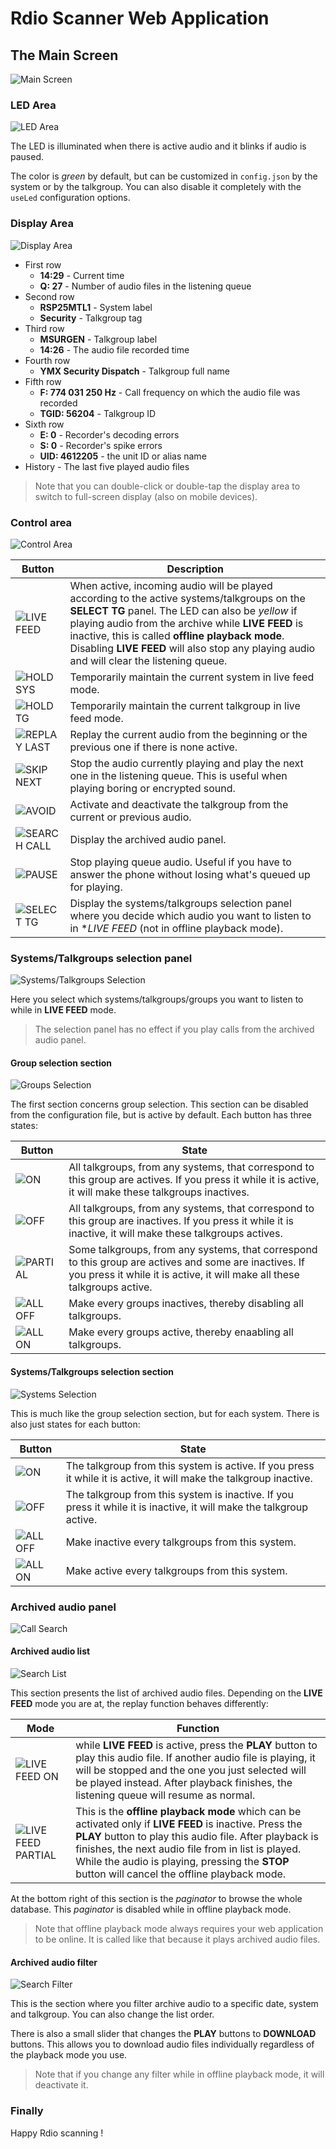 # Rdio Scanner Web Application

## The Main Screen

![Main Screen](./images/rdio_scanner_main.png?raw=true "Main Screen")

### LED Area

![LED Area](./images/rdio_scanner_led.png?raw=true "LED Area")

The LED is illuminated when there is active audio and it blinks if audio is paused.

The color is *green* by default, but can be customized in `config.json` by the system or by the talkgroup. You can also disable it completely with the `useLed` configuration options.

### Display Area

![Display Area](./images/rdio_scanner_display.png?raw=true "Display Area")

- First row
  - **14:29** - Current time
  - **Q: 27** - Number of audio files in the listening queue
- Second row
  - **RSP25MTL1** - System label
  - **Security** - Talkgroup tag
- Third row
  - **MSURGEN** - Talkgroup label
  - **14:26** - The audio file recorded time
- Fourth row
  - **YMX Security Dispatch** - Talkgroup full name
- Fifth row
  - **F: 774 031 250 Hz** - Call frequency on which the audio file was recorded
  - **TGID: 56204** - Talkgroup ID
- Sixth row
  - **E: 0** - Recorder's decoding errors
  - **S: 0** - Recorder's spike errors
  - **UID: 4612205** - the unit ID or alias name
- History - The last five played audio files

> Note that you can double-click or double-tap the display area to switch to full-screen display (also on mobile devices).

### Control area

![Control Area](./images/rdio_scanner_control.png?raw=true "Control Area")

| Button | Description |
| --- | --- |
| ![LIVE FEED](./images/rdio_scanner_control_livefeed_offline.png?raw=true "LIVE FEED") | When active, incoming audio will be played according to the active systems/talkgroups on the **SELECT TG** panel. The LED can also be *yellow* if playing audio from the archive while **LIVE FEED** is inactive, this is called **offline playback mode**. Disabling **LIVE FEED** will also stop any playing audio and will clear the listening queue. |
| ![HOLD SYS](./images/rdio_scanner_control_holdsys.png?raw=true "HOLD SYS") | Temporarily maintain the current system in live feed mode. |
| ![HOLD TG](./images/rdio_scanner_control_holdtg.png?raw=true "HOLD TG") | Temporarily maintain the current talkgroup in live feed mode. |
| ![REPLAY LAST](./images/rdio_scanner_control_replay.png?raw=true "REPLAY LAST") | Replay the current audio from the beginning or the previous one if there is none active. |
| ![SKIP NEXT](./images/rdio_scanner_control_skip.png?raw=true "SKIP NEXT") | Stop the audio currently playing and play the next one in the listening queue. This is useful when playing boring or encrypted sound. |
| ![AVOID](./images/rdio_scanner_control_avoid.png?raw=true "AVOID") | Activate and deactivate the talkgroup from the current or previous audio. |
| ![SEARCH CALL](./images/rdio_scanner_control_search.png?raw=true "SEARCH CALL") | Display the archived audio panel. |
| ![PAUSE](./images/rdio_scanner_control_pause.png?raw=true "PAUSE") | Stop playing queue audio. Useful if you have to answer the phone without losing what's queued up for playing. |
| ![SELECT TG](./images/rdio_scanner_control_select.png?raw=true "SELECT TG") | Display the systems/talkgroups selection panel where you decide which audio you want to listen to in **LIVE FEED* (not in offline playback mode). |

### Systems/Talkgroups selection panel

![Systems/Talkgroups Selection](./images/rdio_scanner_select.png?raw=true "Systems/Talkgroups Selection")

Here you select which systems/talkgroups/groups you want to listen to while in **LIVE FEED** mode.

> The selection panel has no effect if you play calls from the archived audio panel.

#### Group selection section

![Groups Selection](./images/rdio_scanner_select_group.png?raw=true "Groups Selection")

The first section concerns group selection. This section can be disabled from the configuration file, but is active by default. Each button has three states:

| Button | State |
| --- | --- |
| ![ON](./images/rdio_scanner_select_group_on.png?raw=true "ON") | All talkgroups, from any systems, that correspond to this group are actives. If you press it while it is active, it will make these talkgroups inactives. |
| ![OFF](./images/rdio_scanner_select_group_off.png?raw=true "OFF") | All talkgroups, from any systems, that correspond to this group are inactives. If you press it while it is inactive, it will make these talkgroups actives. |
| ![PARTIAL](./images/rdio_scanner_select_group_partial.png?raw=true "PARTIAL") | Some talkgroups, from any systems, that correspond to this group are actives and some are inactives. If you press it while it is active, it will make all these talkgroups active. |
| ![ALL OFF](./images/rdio_scanner_select_alloff.png?raw=true "PARTIAL") | Make every groups inactives, thereby disabling all talkgroups. |
| ![ALL ON](./images/rdio_scanner_select_allon.png?raw=true "PARTIAL") | Make every groups active, thereby enaabling all talkgroups. |

#### Systems/Talkgroups selection section

![Systems Selection](./images/rdio_scanner_select_system.png?raw=true "Systems Selection")

This is much like the group selection section, but for each system. There is also just states for each button:

| Button | State |
| --- | --- |
| ![ON](./images/rdio_scanner_select_system_on.png?raw=true "ON") | The talkgroup from this system is active. If you press it while it is active, it will make the talkgroup inactive. |
| ![OFF](./images/rdio_scanner_select_system_off.png?raw=true "OFF") | The talkgroup from this system is inactive. If you press it while it is inactive, it will make the talkgroup active. |
| ![ALL OFF](./images/rdio_scanner_select_alloff.png?raw=true "PARTIAL") | Make inactive every talkgroups from this system. |
| ![ALL ON](./images/rdio_scanner_select_allon.png?raw=true "PARTIAL") | Make active every talkgroups from this system. |

### Archived audio panel

![Call Search](./images/rdio_scanner_search.png?raw=true "Call Search")

#### Archived audio list

![Search List](./images/rdio_scanner_search_list.png?raw=true "Search List")

This section presents the list of archived audio files. Depending on the **LIVE FEED** mode you are at, the replay function behaves differently:

| Mode | Function |
| --- | --- |
| ![LIVE FEED ON](./images/rdio_scanner_control_livefeed.png?raw=true "LIVE FEED ON") | while **LIVE FEED** is active, press the **PLAY** button to play this audio file. If another audio file is playing, it will be stopped and the one you just selected will be played instead. After playback finishes, the listening queue will resume as normal. |
| ![LIVE FEED PARTIAL](./images/rdio_scanner_control_livefeed_offline.png?raw=true "LIVE FEED PARTIAL") | This is the **offline playback mode** which can be activated only if **LIVE FEED** is inactive. Press the **PLAY** button to play this audio file. After playback is finishes, the next audio file from in list is played. While the audio is playing, pressing the **STOP** button will cancel the offline playback mode. |

At the bottom right of this section is the *paginator* to browse the whole database. This *paginator* is disabled while in offline playback mode.

> Note that offline playback mode always requires your web application to be online. It is called like that because it plays archived audio files.

#### Archived audio filter

![Search Filter](./images/rdio_scanner_search_filter.png?raw=true "Search Filter")

This is the section where you filter archive audio to a specific date, system and talkgroup. You can also change the list order.

There is also a small slider that changes the **PLAY** buttons to **DOWNLOAD** buttons. This allows you to download audio files individually regardless of the playback mode you use.

> Note that if you change any filter while in offline playback mode, it will deactivate it.

### Finally

Happy Rdio scanning !